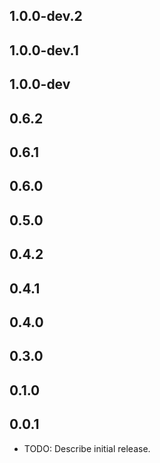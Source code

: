 ## 1.0.0-dev.2
## 1.0.0-dev.1
## 1.0.0-dev
## 0.6.2
## 0.6.1
## 0.6.0
## 0.5.0
## 0.4.2
## 0.4.1
## 0.4.0
## 0.3.0
## 0.1.0
## 0.0.1

* TODO: Describe initial release.
